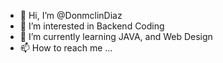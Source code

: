 - 👋 Hi, I’m @DonmclinDiaz
- 👀 I’m interested in Backend Coding
- 🌱 I’m currently learning JAVA, and Web Design
- 📫 How to reach me ...
